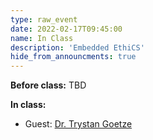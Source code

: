 ```yaml
---
type: raw_event
date: 2022-02-17T09:45:00
name: In Class
description: 'Embedded EthiCS'
hide_from_announcments: true
---
```


**Before class:** TBD

**In class:** 
* Guest: [Dr. Trystan Goetze](https://www.trystangoetze.ca/)

